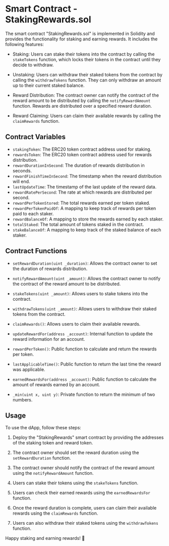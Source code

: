 # Smart Contract - StakingRewards.sol

The smart contract "StakingRewards.sol" is implemented in Solidity and provides the functionality for staking and earning rewards. It includes the following features:

- Staking: Users can stake their tokens into the contract by calling the `stakeTokens` function, which locks their tokens in the contract until they decide to withdraw.

- Unstaking: Users can withdraw their staked tokens from the contract by calling the `withdrawTokens` function. They can only withdraw an amount up to their current staked balance.

- Reward Distribution: The contract owner can notify the contract of the reward amount to be distributed by calling the `notifyRewardAmount` function. Rewards are distributed over a specified reward duration.

- Reward Claiming: Users can claim their available rewards by calling the `claimRewards` function.

## Contract Variables

- `stakingToken`: The ERC20 token contract address used for staking.
- `rewardsToken`: The ERC20 token contract address used for rewards distribution.
- `rewardDurationInSecond`: The duration of rewards distribution in seconds.
- `rewardFinishTimeInSecond`: The timestamp when the reward distribution will end.
- `lastUpdateTime`: The timestamp of the last update of the reward data.
- `rewardRatePerSecond`: The rate at which rewards are distributed per second.
- `rewardPerTokenStored`: The total rewards earned per token staked.
- `rewardPerTokenPaidOf`: A mapping to keep track of rewards per token paid to each staker.
- `rewardBalanceOf`: A mapping to store the rewards earned by each staker.
- `totalStaked`: The total amount of tokens staked in the contract.
- `stakeBalanceOf`: A mapping to keep track of the staked balance of each staker.

## Contract Functions

- `setRewardDuration(uint _duration)`: Allows the contract owner to set the duration of rewards distribution.

- `notifyRewardAmount(uint _amount)`: Allows the contract owner to notify the contract of the reward amount to be distributed.

- `stakeTokens(uint _amount)`: Allows users to stake tokens into the contract.

- `withdrawTokens(uint _amount)`: Allows users to withdraw their staked tokens from the contract.

- `claimRewards()`: Allows users to claim their available rewards.

- `updateRewardFor(address _account)`: Internal function to update the reward information for an account.

- `rewardPerToken()`: Public function to calculate and return the rewards per token.

- `lastApplicableTime()`: Public function to return the last time the reward was applicable.

- `earnedRewardsFor(address _account)`: Public function to calculate the amount of rewards earned by an account.

- `_min(uint x, uint y)`: Private function to return the minimum of two numbers.

## Usage

To use the dApp, follow these steps:

1. Deploy the "StakingRewards" smart contract by providing the addresses of the staking token and reward token.

2. The contract owner should set the reward duration using the `setRewardDuration` function.

3. The contract owner should notify the contract of the reward amount using the `notifyRewardAmount` function.

4. Users can stake their tokens using the `stakeTokens` function.

5. Users can check their earned rewards using the `earnedRewardsFor` function.

6. Once the reward duration is complete, users can claim their available rewards using the `claimRewards` function.

7. Users can also withdraw their staked tokens using the `withdrawTokens` function.

Happy staking and earning rewards! 🚀
